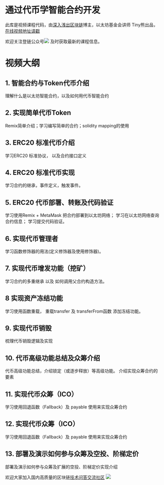 # 通过代币学智能合约开发 

此库是视频课程代码，由[深入浅出区块链](https://learnblockchain.cn)博主，以太坊基金会讲师 Tiny熊出品，[在线视频地址请戳](https://ke.qq.com/course/317230)

欢迎关注登链公众号![](qrcode.jpg)
及时获取最新的课程信息。

# 视频大纲

## 1. 智能合约与Token代币介绍
理解什么是以太坊智能合约，以及如何用代币智能合约

## 2. 实现简单代币Token
Remix简单介绍；学习编写简单的合约；solidity mapping的使用

## 3. ERC20 标准代币介绍
学习ERC20 标准协议， 以及合约接口定义

## 4. ERC20 标准代币实现

学习合约的继承，事件定义，触发事件。

## 5. ERC20 代币部署、转账及代码验证

学习使用Remix + MetaMask 把合约部署到以太坊网络；
学习在以太坊网络查询合约信息；
学习提交代码验证。

## 6. 实现代币管理者
学习函数修饰器的用法(定义修饰器及使用修饰器)。

## 7. 实现代币增发功能（挖矿）
学习合约的多重继承 以及 如何调用父合约构造方法。

## 8 实现资产冻结功能
学习使用函数重载， 重载transfer 及 transferFrom函数 添加冻结功能。

## 9. 实现代币销毁
梳理代币销毁逻辑及实现

## 10. 代币高级功能总结及众筹介绍
代币高级功能总结，介绍锁定（或逐步释放）等高级功能。
介绍实现众筹合约的要素

## 11. 实现代币众筹（ICO）
学习使用回退函数（Fallback）及 payable 使用来实现众筹合约

## 12. 实现代币众筹（ICO）
学习使用回退函数（Fallback）及 payable 使用来实现众筹合约

## 13. 部署及演示如何参与众筹及空投、阶梯定价
部署及演示如何参与众筹及扩展的空投、阶梯定价实现介绍




欢迎大家加入国内高质量的区块链[技术问答交流社区](https://learnblockchain.cn/2019/01/12/about-qa/)
![](xiaomi.jpg)
